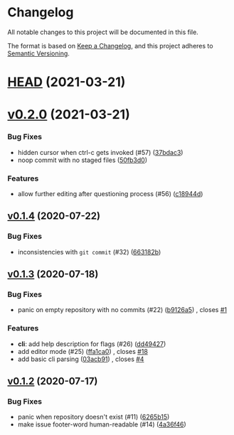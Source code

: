 # Changelog

All notable changes to this project will be documented in this file.

The format is based on [Keep a Changelog](https://keepachangelog.com/en/1.0.0/), and this project adheres to [Semantic Versioning](https://semver.org/spec/v2.0.0.html).

# [HEAD](https://github.com/SirWindfield/git-cm/compare/v0.2.0...HEAD) (2021-03-21)

# [v0.2.0](https://github.com/SirWindfield/git-cm/compare/v0.1.4...v0.2.0) (2021-03-21)

### Bug Fixes

- hidden cursor when ctrl-c gets invoked (#57) ([37bdac3](https://github.com/SirWindfield/git-cm/commit/37bdac3715985ec6c7d0571231aa7cc7887cdfa9))
- noop commit with no staged files ([50fb3d0](https://github.com/SirWindfield/git-cm/commit/50fb3d0383ec39233964f26e9fcc4598b892c9b7))

### Features

- allow further editing after questioning process (#56) ([c18944d](https://github.com/SirWindfield/git-cm/commit/c18944d8491df2a30092f4e67306b7b4359f9842))

## [v0.1.4](https://github.com/SirWindfield/git-cm/compare/v0.1.3...v0.1.4) (2020-07-22)

### Bug Fixes

- inconsistencies with `git commit` (#32) ([663182b](https://github.com/SirWindfield/git-cm/commit/663182b5e7b9bf46c6b5af834084302987dfd3da))

## [v0.1.3](https://github.com/SirWindfield/git-cm/compare/v0.1.2...v0.1.3) (2020-07-18)

### Bug Fixes

- panic on empty repository with no commits (#22) ([b9126a5](https://github.com/SirWindfield/git-cm/commit/b9126a53aea1bd84544af9a62c55df0559395088)) , closes [#1](https://github.com/SirWindfield/git-cm/issues/1)

### Features

- **cli**: add help description for flags (#26) ([dd49427](https://github.com/SirWindfield/git-cm/commit/dd49427d44d278fe9560015ce110dfee52085cf9))
- add editor mode (#25) ([ffa1ca0](https://github.com/SirWindfield/git-cm/commit/ffa1ca0c88239cf23a5157030f90502d09f35541)) , closes [#18](https://github.com/SirWindfield/git-cm/issues/18)
- add basic cli parsing ([03acb91](https://github.com/SirWindfield/git-cm/commit/03acb9161d3a1303603037ae0194f503a9f860b9)) , closes [#4](https://github.com/SirWindfield/git-cm/issues/4)

## [v0.1.2](https://github.com/SirWindfield/git-cm/compare/v0.1.1...v0.1.2) (2020-07-17)

### Bug Fixes

- panic when repository doesn't exist (#11) ([6265b15](https://github.com/SirWindfield/git-cm/commit/6265b15f82399e565db8835c785b39ba7116ec04))
- make issue footer-word human-readable (#14) ([4a36f46](https://github.com/SirWindfield/git-cm/commit/4a36f4683bc48792098e505ff501254114789ce7))

